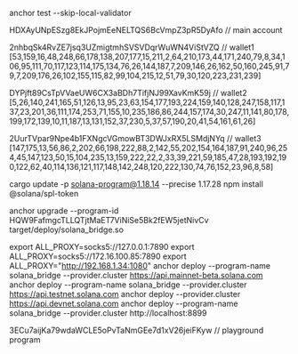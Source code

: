 anchor test --skip-local-validator

HDXAyUNpESzg8EkJPojmEeNELTQS6BcVmpZ3pR5DyAfo // main account

2nhbqSk4RvZE7jsq3UZmigtmhSVSVDqrWuWN4ViStVZQ // wallet1
[53,159,16,48,248,66,178,138,207,177,15,211,2,64,210,173,44,171,240,79,8,34,106,95,111,70,117,123,114,175,134,76,26,144,187,7,209,146,26,162,50,160,245,91,79,7,209,176,26,102,155,115,82,99,104,215,12,51,79,30,120,223,231,239]

DYPjft89CsTpVVaeUW6CX3aBDh7TifjNJ99XavKmK59j // wallet2
[5,26,140,241,165,51,126,13,95,23,63,154,177,193,224,159,140,128,247,158,117,137,23,201,36,111,174,253,71,155,10,235,186,86,244,157,174,30,247,11,141,80,178,199,172,139,10,11,187,13,131,152,37,230,5,37,57,190,20,41,54,161,61,26]

2UurTVpar9Npe4b1FXNgcVGmowBT3DWJxRX5LSMdjNYq // wallet3
[147,175,13,56,86,2,202,66,198,222,88,2,142,55,202,154,164,187,91,240,96,254,45,147,123,50,15,104,235,13,159,222,22,2,33,39,221,59,185,47,28,193,192,190,122,62,40,114,136,121,117,148,142,248,120,222,130,74,76,152,23,96,8,58]

cargo update -p solana-program@1.18.14 --precise 1.17.28
npm install @solana/spl-token

anchor upgrade --program-id HQW9FafmgcTLLQTjtMaET7ViNiSe5Bk2fEW5jetNivCv target/deploy/solana_bridge.so 

export ALL_PROXY=socks5://127.0.0.1:7890
export ALL_PROXY=socks5://172.16.100.85:7890
export ALL_PROXY="http://192.168.1.34:1080"
anchor deploy --program-name solana_bridge --provider.cluster https://api.mainnet-beta.solana.com
anchor deploy --program-name solana_bridge --provider.cluster https://api.testnet.solana.com 
anchor deploy --provider.cluster https://api.devnet.solana.com
anchor deploy --program-name solana_bridge --provider.cluster http://localhost:8899

3ECu7aijKa79wdaWCLE5oPvTaNmGEe7d1xV26jeiFKyw // playground program

